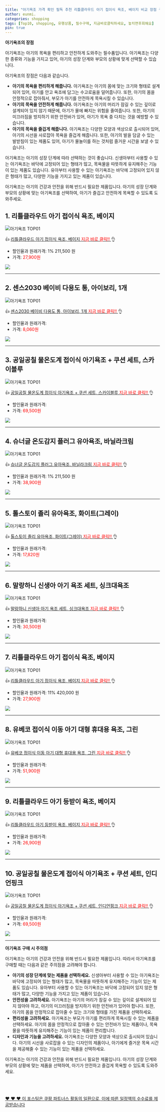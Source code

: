 ```yaml
---
title: "아기욕조 가격 확인 필독 추천 리틀클라우드 아기 접이식 욕조, 베이지 비교 장점 구매가이드"
author: eunmi.
categories: shopping
tags: [Top10, shopping, 유행상품, 필수구매, 지금바로클릭하세요, 놓치면후회해요]
pin: true
---
```

**아기욕조의 장점**

아기욕조는 아기의 목욕을 편리하고 안전하게 도와주는 필수품입니다. 아기욕조는 다양한 종류와 기능을 가지고 있어, 아기의 성장 단계와 부모의 상황에 맞게 선택할 수 있습니다.

아기욕조의 장점은 다음과 같습니다.

* **아기의 목욕을 편리하게 해줍니다.** 아기욕조는 아기의 몸에 맞는 크기와 형태로 설계되어 있어, 아기를 안고 욕조에 담그는 수고로움을 덜어줍니다. 또한, 아기의 몸을 안정적으로 잡아줘서, 부모가 아기를 안전하게 목욕시킬 수 있습니다.
* **아기의 목욕을 안전하게 해줍니다.** 아기욕조는 아기의 머리가 잠길 수 있는 깊이로 설계되어 있지 않기 때문에, 아기가 물에 빠지는 위험을 줄여줍니다. 또한, 아기의 미끄러짐을 방지하기 위한 안전바가 있어, 아기가 목욕 중 다치는 것을 예방할 수 있습니다.
* **아기의 목욕을 즐겁게 해줍니다.** 아기욕조는 다양한 모양과 색상으로 출시되어 있어, 아기의 시선을 사로잡아 목욕을 즐겁게 해줍니다. 또한, 아기의 발을 담글 수 있는 발받침이 있는 제품도 있어, 아기가 물놀이를 하는 것처럼 즐거운 시간을 보낼 수 있습니다.

아기욕조는 아기의 성장 단계에 따라 선택하는 것이 좋습니다. 신생아부터 사용할 수 있는 아기욕조는 바닥에 고정되어 있는 형태가 많고, 목욕물을 따뜻하게 유지해주는 기능이 있는 제품도 있습니다. 유아부터 사용할 수 있는 아기욕조는 바닥에 고정되어 있지 않은 형태가 많고, 다양한 기능을 가지고 있는 제품이 있습니다.

아기욕조는 아기의 건강과 안전을 위해 반드시 필요한 제품입니다. 아기의 성장 단계와 부모의 상황에 맞는 아기욕조를 선택하여, 아기가 즐겁고 안전하게 목욕할 수 있도록 도와주세요.

   

## 1. 리틀클라우드 아기 접이식 욕조, 베이지

![아기욕조 TOP01](https://thumbnail6.coupangcdn.com/thumbnails/remote/230x230ex/image/vendor_inventory/369a/4e1c6448c814dba54bba9f0179e69bb28916333460f0123e80b4832c9e3b.jpg)


👍 [리틀클라우드 아기 접이식 욕조, 베이지 <font color=red> 지금 바로 클릭!! </font> ](https://link.coupang.com/re/AFFSDP?lptag=AF3617701&subid=GithubCoopas&pageKey=7060132673&traceid=V0-153&itemId=17503199499&vendorItemId=84752200039) 👌 


- 할인율과 원래가격: 1%  211,500   원
- 가격: <span style='color:red'>27,900원</span>

[![](/discount_price.png)](https://link.coupang.com/re/AFFSDP?lptag=AF3617701&subid=GithubCoopas&pageKey=7060132673&traceid=V0-153&itemId=17503199499&vendorItemId=84752200039)

---


   

## 2. 센스2030 베이비 다용도 통, 아이보리, 1개

![아기욕조 TOP01](https://thumbnail10.coupangcdn.com/thumbnails/remote/230x230ex/image/retail/images/2424839627717983-c43e9eea-a02c-4f8e-ac82-506c1b297083.jpg)


👍 [센스2030 베이비 다용도 통, 아이보리, 1개 <font color=red> 지금 바로 클릭!! </font> ](https://link.coupang.com/re/AFFSDP?lptag=AF3617701&subid=GithubCoopas&pageKey=66575831&traceid=V0-153&itemId=223734701&vendorItemId=3543379503) 👌 


- 할인율과 원래가격: 
- 가격: <span style='color:red'>8,060원</span>

[![](/discount_price.png)](https://link.coupang.com/re/AFFSDP?lptag=AF3617701&subid=GithubCoopas&pageKey=66575831&traceid=V0-153&itemId=223734701&vendorItemId=3543379503)

---


   

## 3. 공일공칠 물온도계 접이식 아기욕조 + 쿠션 세트, 스카이블루

![아기욕조 TOP01](https://thumbnail9.coupangcdn.com/thumbnails/remote/230x230ex/image/vendor_inventory/9be0/7007145d8c2db7280e602ce924ed709e7f5c611c0682f9c91789f7e85332.png)


👍 [공일공칠 물온도계 접이식 아기욕조 + 쿠션 세트, 스카이블루 <font color=red> 지금 바로 클릭!! </font> ](https://link.coupang.com/re/AFFSDP?lptag=AF3617701&subid=GithubCoopas&pageKey=6945117003&traceid=V0-153&itemId=16854474184&vendorItemId=84334815319) 👌 


- 할인율과 원래가격: 
- 가격: <span style='color:red'>69,500원</span>

[![](/discount_price.png)](https://link.coupang.com/re/AFFSDP?lptag=AF3617701&subid=GithubCoopas&pageKey=6945117003&traceid=V0-153&itemId=16854474184&vendorItemId=84334815319)

---


   

## 4. 슈너글 온도감지 플러그 유아욕조, 바닐라크림

![아기욕조 TOP01](https://thumbnail8.coupangcdn.com/thumbnails/remote/230x230ex/image/retail/images/45384218472964-960973fc-fcd2-4d49-a92e-d202ad813400.jpg)


👍 [슈너글 온도감지 플러그 유아욕조, 바닐라크림 <font color=red> 지금 바로 클릭!! </font> ](https://link.coupang.com/re/AFFSDP?lptag=AF3617701&subid=GithubCoopas&pageKey=2310930900&traceid=V0-153&itemId=15375880575&vendorItemId=82595964098) 👌 


- 할인율과 원래가격: 1%  211,500   원
- 가격: <span style='color:red'>38,900원</span>

[![](/discount_price.png)](https://link.coupang.com/re/AFFSDP?lptag=AF3617701&subid=GithubCoopas&pageKey=2310930900&traceid=V0-153&itemId=15375880575&vendorItemId=82595964098)

---


   

## 5. 톨스토이 졸리 유아욕조, 화이트(그레이)

![아기욕조 TOP01](https://thumbnail6.coupangcdn.com/thumbnails/remote/230x230ex/image/retail/images/254522474449931-aeffec85-4846-4eb7-8485-a6bd54ad05ab.jpg)


👍 [톨스토이 졸리 유아욕조, 화이트(그레이) <font color=red> 지금 바로 클릭!! </font> ](https://link.coupang.com/re/AFFSDP?lptag=AF3617701&subid=GithubCoopas&pageKey=147537933&traceid=V0-153&itemId=1033772111&vendorItemId=5510488992) 👌 


- 할인율과 원래가격: 
- 가격: <span style='color:red'>17,820원</span>

[![](/discount_price.png)](https://link.coupang.com/re/AFFSDP?lptag=AF3617701&subid=GithubCoopas&pageKey=147537933&traceid=V0-153&itemId=1033772111&vendorItemId=5510488992)

---


   

## 6. 말랑하니 신생아 아기 욕조 세트, 싱크대욕조

![아기욕조 TOP01](https://thumbnail10.coupangcdn.com/thumbnails/remote/230x230ex/image/vendor_inventory/64d3/58744d262d8e9edac4da6e7eee4a3ee4208dfa97b28fa83da092280a7e94.jpg)


👍 [말랑하니 신생아 아기 욕조 세트, 싱크대욕조 <font color=red> 지금 바로 클릭!! </font> ](https://link.coupang.com/re/AFFSDP?lptag=AF3617701&subid=GithubCoopas&pageKey=6626990677&traceid=V0-153&itemId=15092087525&vendorItemId=82314183781) 👌 


- 할인율과 원래가격: 
- 가격: <span style='color:red'>30,500원</span>

[![](/discount_price.png)](https://link.coupang.com/re/AFFSDP?lptag=AF3617701&subid=GithubCoopas&pageKey=6626990677&traceid=V0-153&itemId=15092087525&vendorItemId=82314183781)

---


   

## 7. 리틀클라우드 아기 접이식 욕조, 베이지

![아기욕조 TOP01](https://thumbnail6.coupangcdn.com/thumbnails/remote/230x230ex/image/vendor_inventory/369a/4e1c6448c814dba54bba9f0179e69bb28916333460f0123e80b4832c9e3b.jpg)


👍 [리틀클라우드 아기 접이식 욕조, 베이지 <font color=red> 지금 바로 클릭!! </font> ](https://link.coupang.com/re/AFFSDP?lptag=AF3617701&subid=GithubCoopas&pageKey=7060132673&traceid=V0-153&itemId=17503199499&vendorItemId=84752200039) 👌 


- 할인율과 원래가격: 11%  420,000   원
- 가격: <span style='color:red'>27,900원</span>

[![](/discount_price.png)](https://link.coupang.com/re/AFFSDP?lptag=AF3617701&subid=GithubCoopas&pageKey=7060132673&traceid=V0-153&itemId=17503199499&vendorItemId=84752200039)

---


   

## 8. 유베코 접이식 이동 아기 대형 휴대용 욕조, 그린

![아기욕조 TOP01](https://thumbnail10.coupangcdn.com/thumbnails/remote/230x230ex/image/vendor_inventory/5d8c/3308b59e832850c1025f716c6805937b99600fcba67ef39606b69fb9dc53.jpg)


👍 [유베코 접이식 이동 아기 대형 휴대용 욕조, 그린 <font color=red> 지금 바로 클릭!! </font> ](https://link.coupang.com/re/AFFSDP?lptag=AF3617701&subid=GithubCoopas&pageKey=6529972917&traceid=V0-153&itemId=14499454510&vendorItemId=86904869401) 👌 


- 할인율과 원래가격: 
- 가격: <span style='color:red'>51,900원</span>

[![](/discount_price.png)](https://link.coupang.com/re/AFFSDP?lptag=AF3617701&subid=GithubCoopas&pageKey=6529972917&traceid=V0-153&itemId=14499454510&vendorItemId=86904869401)

---


   

## 9. 리틀클라우드 아기 등받이 욕조, 베이지

![아기욕조 TOP01](https://thumbnail9.coupangcdn.com/thumbnails/remote/230x230ex/image/vendor_inventory/ea4a/660fc4e385bdcacd2cdaaa010689f80e75f472cbbe6f2483aca81565067f.jpg)


👍 [리틀클라우드 아기 등받이 욕조, 베이지 <font color=red> 지금 바로 클릭!! </font> ](https://link.coupang.com/re/AFFSDP?lptag=AF3617701&subid=GithubCoopas&pageKey=7060172516&traceid=V0-153&itemId=17503399251&vendorItemId=84751920322) 👌 


- 할인율과 원래가격: 
- 가격: <span style='color:red'>26,900원</span>

[![](/discount_price.png)](https://link.coupang.com/re/AFFSDP?lptag=AF3617701&subid=GithubCoopas&pageKey=7060172516&traceid=V0-153&itemId=17503399251&vendorItemId=84751920322)

---


   

## 10. 공일공칠 물온도계 접이식 아기욕조 + 쿠션 세트, 인디언핑크

![아기욕조 TOP01](https://thumbnail6.coupangcdn.com/thumbnails/remote/230x230ex/image/vendor_inventory/7ad5/7d4596741a8d1ac28f684b3aff801c7593dcb233d9292402b05bb371ebdb.png)


👍 [공일공칠 물온도계 접이식 아기욕조 + 쿠션 세트, 인디언핑크 <font color=red> 지금 바로 클릭!! </font> ](https://link.coupang.com/re/AFFSDP?lptag=AF3617701&subid=GithubCoopas&pageKey=6945117003&traceid=V0-153&itemId=16854474191&vendorItemId=84334815331) 👌 


- 할인율과 원래가격: 
- 가격: <span style='color:red'>69,500원</span>

[![](/discount_price.png)](https://link.coupang.com/re/AFFSDP?lptag=AF3617701&subid=GithubCoopas&pageKey=6945117003&traceid=V0-153&itemId=16854474191&vendorItemId=84334815331)

---
**아기욕조 구매 시 주의점**

아기욕조는 아기의 건강과 안전을 위해 반드시 필요한 제품입니다. 따라서 아기욕조를 구매할 때는 다음과 같은 주의점을 고려해야 합니다.

* **아기의 성장 단계에 맞는 제품을 선택하세요.** 신생아부터 사용할 수 있는 아기욕조는 바닥에 고정되어 있는 형태가 많고, 목욕물을 따뜻하게 유지해주는 기능이 있는 제품도 있습니다. 유아부터 사용할 수 있는 아기욕조는 바닥에 고정되어 있지 않은 형태가 많고, 다양한 기능을 가지고 있는 제품이 있습니다.
* **안전성을 고려하세요.** 아기욕조는 아기의 머리가 잠길 수 있는 깊이로 설계되어 있지 않아야 하고, 아기의 미끄러짐을 방지하기 위한 안전바가 있어야 합니다. 또한, 아기의 몸을 안정적으로 잡아줄 수 있는 크기와 형태를 가진 제품을 선택하세요.
* **편리성을 고려하세요.** 아기욕조는 부모가 아기를 편리하게 목욕시킬 수 있는 제품을 선택하세요. 아기의 몸을 안정적으로 잡아줄 수 있는 안전바가 있는 제품이나, 목욕물을 따뜻하게 유지해주는 기능이 있는 제품이 편리합니다.
* **디자인과 기능을 고려하세요.** 아기욕조는 다양한 모양과 색상으로 출시되어 있습니다. 아기의 시선을 사로잡을 수 있는 디자인의 제품이나, 아기에게 즐거운 목욕 시간을 제공해줄 수 있는 기능이 있는 제품을 선택하세요.

아기욕조는 아기의 건강과 안전을 위해 반드시 필요한 제품입니다. 아기의 성장 단계와 부모의 상황에 맞는 제품을 선택하여, 아기가 안전하고 즐겁게 목욕할 수 있도록 도와주세요.<br><br><br><br><br> [ ❤ ❤ ❤ 이 포스팅은 쿠팡 파트너스 활동의 일환으로, 이에 따른 일정액의 수수료를 제공받습니다](https://link.coupang.com/a/bcEFyh)